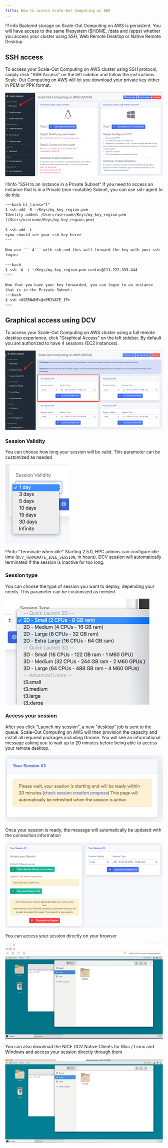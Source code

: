 ```yaml
---
title: How to access Scale-Out Computing on AWS
---
```


!!! info
    Backend storage on Scale-Out Computing on AWS is persistent. You will have access to the same filesystem ($HOME, /data and /apps) whether you access your cluster using SSH, Web Remote Desktop or Native Remote Desktop

## SSH access

To access your Scale-Out Computing on AWS cluster using SSH protocol, simply click  "SSH Access" on the left sidebar and follow the instructions. Scale-Out Computing on AWS will let you download your private key either in PEM or PPK format.

![](imgs/access-1.png)

!!!info "SSH to an instance in a Private Subnet"
    If you need to access an instance that is in a Private (non-routable) Subnet, you can use ssh-agent to do this:
    
    ~~~bash hl_lines="1"
    $ ssh-add -K ~/Keys/my_key_region.pem
    Identity added: /Users/username/Keys/my_key_region.pem (/Users/username/Keys/my_key_region.pem)
    
    $ ssh-add -L
    <you should see your ssh key here>
    ~~~
    
    Now use ```-A``` with ssh and this will forward the key with your ssh login:
    
    ~~~bash
    $ ssh -A -i ~/Keys/my_key_region.pem centos@111.222.333.444
    ~~~
    
    Now that you have your key forwarded, you can login to an instance that is in the Private Subnet:
    ~~~bash
    $ ssh <USERNAME>@<PRIVATE_IP>
    ~~~

## Graphical access using DCV

To access your Scale-Out Computing on AWS cluster using a full remote desktop experience, click "Graphical Access" on the left sidebar. By default you are authorized to have 4 sessions (EC2 instances).

![](imgs/access-2.png)

### Session Validity

You can choose how long your session will be valid. This parameter can be customized as needed

![](imgs/access-6.png)


!!!info "Terminate when idle"
    Starting 2.5.0, HPC admins can configure idle time (`DCV_TERMINATE_IDLE_SESSION`, in hours). DCV session will automatically terminated if the session is inactive for too long.

### Session type

You can choose the type of session you want to deploy, depending your needs. This parameter can be customized as needed

![](imgs/access-4.png)

### Access your session

After you click "Launch my session", a new "desktop" job is sent to the queue. Scale-Out Computing on AWS will then provision the capacity and install all required packages including Gnome.
You will see an informational message asking you to wait up to 20 minutes before being able to access your remote desktop.

![](imgs/access-3.png)

Once your session is ready, the message will automatically be updated with the connection information

![](imgs/access-7.png)

You can access your session directly on your browser

![](imgs/access-8.png)

You can also download the NICE DCV Native Clients for Mac / Linux and Windows and access your session directly through them

![](imgs/access-9.png)
